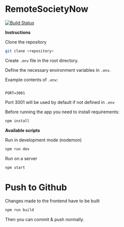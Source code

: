 # RemoteSocietyNow

[![Build Status](https://travis-ci.org/RemoteSocietyNow-ohtu/remotesocietynow.svg?branch=master)](https://travis-ci.org/RemoteSocietyNow-ohtu/remotesocietynow)

**Instructions**

Clone the repository

```bash
git clone <repository>
```

Create `.env` file in the root directory.

Define the necessary environment variables in `.env`.

Example contents of `.env`:

```

PORT=3001

```

Port 3001 will be used by default if not defined in `.env`

Before running the app you need to install requirements:

```bash
npm install
```

**Available scripts**

Run in development mode (nodemon)

```bash
npm run dev
```

Run on a server

```bash
npm start
```

# Push to Github

Changes made to the frontend have to be built

```bash
npm run build
```

Then you can commit & push normally.

